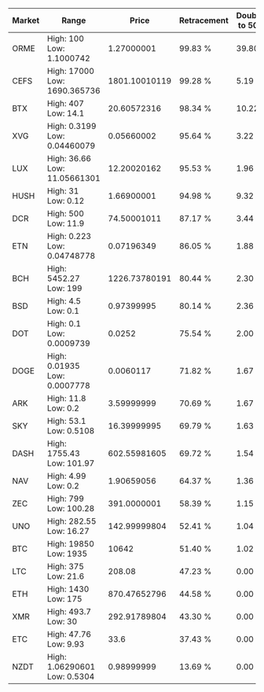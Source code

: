 | Market | Range | Price| Retracement | Doubles to 50% |
| --- | --- | --- | --- | --- |
| ORME | High: 100<br />Low: 1.1000742 | 1.27000001 | 99.83 % | 39.80 |
| CEFS | High: 17000<br />Low: 1690.365736 | 1801.10010119 | 99.28 % | 5.19 |
| BTX | High: 407<br />Low: 14.1 | 20.60572316 | 98.34 % | 10.22 |
| XVG | High: 0.3199<br />Low: 0.04460079 | 0.05660002 | 95.64 % | 3.22 |
| LUX | High: 36.66<br />Low: 11.05661301 | 12.20020162 | 95.53 % | 1.96 |
| HUSH | High: 31<br />Low: 0.12 | 1.66900001 | 94.98 % | 9.32 |
| DCR | High: 500<br />Low: 11.9 | 74.50001011 | 87.17 % | 3.44 |
| ETN | High: 0.223<br />Low: 0.04748778 | 0.07196349 | 86.05 % | 1.88 |
| BCH | High: 5452.27<br />Low: 199 | 1226.73780191 | 80.44 % | 2.30 |
| BSD | High: 4.5<br />Low: 0.1 | 0.97399995 | 80.14 % | 2.36 |
| DOT | High: 0.1<br />Low: 0.0009739 | 0.0252 | 75.54 % | 2.00 |
| DOGE | High: 0.01935<br />Low: 0.0007778 | 0.0060117 | 71.82 % | 1.67 |
| ARK | High: 11.8<br />Low: 0.2 | 3.59999999 | 70.69 % | 1.67 |
| SKY | High: 53.1<br />Low: 0.5108 | 16.39999995 | 69.79 % | 1.63 |
| DASH | High: 1755.43<br />Low: 101.97 | 602.55981605 | 69.72 % | 1.54 |
| NAV | High: 4.99<br />Low: 0.2 | 1.90659056 | 64.37 % | 1.36 |
| ZEC | High: 799<br />Low: 100.28 | 391.0000001 | 58.39 % | 1.15 |
| UNO | High: 282.55<br />Low: 16.27 | 142.99999804 | 52.41 % | 1.04 |
| BTC | High: 19850<br />Low: 1935 | 10642 | 51.40 % | 1.02 |
| LTC | High: 375<br />Low: 21.6 | 208.08 | 47.23 % | 0.00 |
| ETH | High: 1430<br />Low: 175 | 870.47652796 | 44.58 % | 0.00 |
| XMR | High: 493.7<br />Low: 30 | 292.91789804 | 43.30 % | 0.00 |
| ETC | High: 47.76<br />Low: 9.93 | 33.6 | 37.43 % | 0.00 |
| NZDT | High: 1.06290601<br />Low: 0.5304 | 0.98999999 | 13.69 % | 0.00 |
